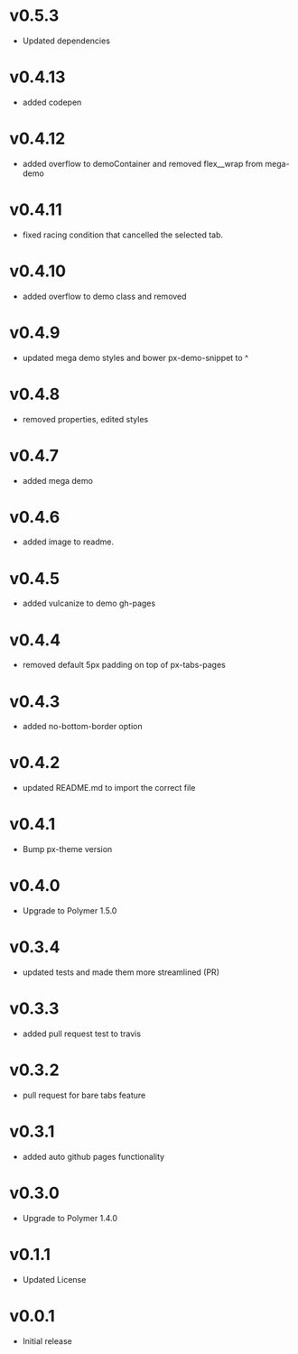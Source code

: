 v0.5.3
=================
* Updated dependencies

v0.4.13
=================
* added codepen

v0.4.12
=================
* added overflow to demoContainer and removed flex__wrap from mega-demo

v0.4.11
=================
* fixed racing condition that cancelled the selected tab.

v0.4.10
=================
* added overflow to demo class and removed <br>

v0.4.9
=================
* updated mega demo styles and bower px-demo-snippet to ^

v0.4.8
=================
* removed properties, edited styles

v0.4.7
=================
* added mega demo

v0.4.6
=================
* added image to readme.

v0.4.5
=================
* added vulcanize to demo gh-pages

v0.4.4
=================
* removed default 5px padding on top of px-tabs-pages

v0.4.3
=================
* added no-bottom-border option

v0.4.2
=================
* updated README.md to import the correct file

v0.4.1
=================
* Bump px-theme version

v0.4.0
=================
* Upgrade to Polymer 1.5.0

v0.3.4
=================
* updated tests and made them more streamlined (PR)

v0.3.3
=================
* added pull request test to travis

v0.3.2
=================
* pull request for bare tabs feature

v0.3.1
=================
* added auto github pages functionality

v0.3.0
=================
* Upgrade to Polymer 1.4.0

v0.1.1
==================
* Updated License

v0.0.1
==================
* Initial release
